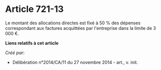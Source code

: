 # Article 721-13

Le montant des allocations directes est fixé à 50 % des dépenses correspondant aux factures acquittées par l'entreprise dans
la limite de 3 000 €.

**Liens relatifs à cet article**

_Créé par_:

  - Délibération n°2014/CA/11 du 27 novembre 2014 - art., v. init.
